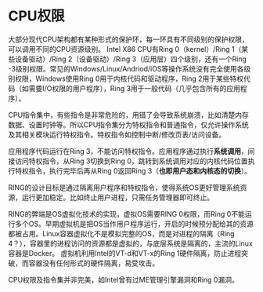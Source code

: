 # CPU权限
大部分现代CPU架构都有某种形式的保护环，每一环具有不同级别的保护权限，可以调用不同的CPU资源级别。
Intel X86 CPU有Ring 0（kernel）/Ring 1（某些设备驱动）/Ring 2（设备驱动）/Ring 3（应用层）四个级别，还有一个Ring -3级别权限。常见的Windows/Linux/Andriod/iOS等操作系统没有完全使用各级别权限，Windows使用Ring 0用于内核代码和驱动程序，Ring 2用于某些特权代码（如需要I/O权限的用户程序），Ring 3用于一般代码（几乎包含所有的应用程序）。

CPU指令集中，有些指令是非常危险的，用错了会导致系统崩溃，比如清楚内存数据、设置时钟等。所以CPU指令集分为特权指令和普通指令，仅允许操作系统及其相关模块运行特权指令。特权指令如控制中断/修改页表/访问设备。

应用程序代码运行在Ring 3，不能访问特权指令。应用程序通过执行**系统调用**，间接访问特权指令，从Ring 3切换到Ring 0，跳转到系统调用对应的内核代码位置执行特权指令，执行完毕后再从Ring 0返回Ring 3（**也即用户态和内核态的切换**）。

RING的设计目标是通过隔离用户程序和特权指令，使得系统OS更好管理系统资源，运行更加稳定。比如终止用户进程，只需任务管理器即可终止。

RING的弊端是OS虚拟化技术的实现，虚拟OS需要RING 0权限，而Ring 0不能运行多个OS。早期虚拟机是把OS当作用户程序运行，开启的时候预分配给其的资源都被占用。Linux容器虚拟化不是模拟完整的OS，而是对进程的隔离（Ring 4？），容器里的进程访问的资源都是虚拟的，与底层系统是隔离的，主流的Linux容器是Docker。
虚拟机利用Intel的VT-d和VT-x的Ring 1硬件隔离，防止进程突破，而容器没有任何形式的硬件隔离，易受攻击。

CPU权限及指令集并非完美，如Intel曾有过ME管理引擎漏洞和Ring 0漏洞。